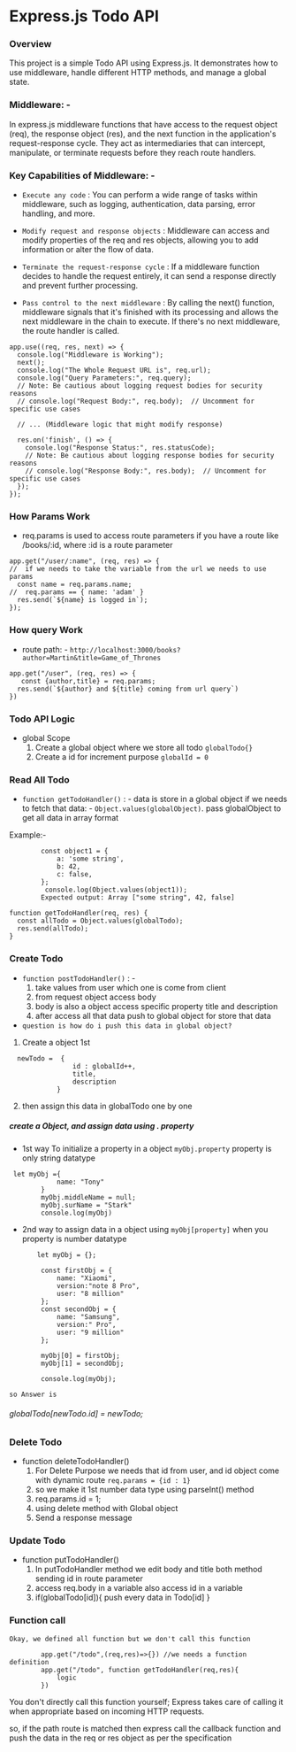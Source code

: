 # Express.js Todo API

### Overview
This project is a simple Todo API using Express.js. It demonstrates how to use middleware, handle different HTTP methods, and manage a global state.


### Middleware: -
In express.js middleware functions that have access to the request object (req), the response object (res), and the next function in the application's request-response cycle. They act as intermediaries that can intercept, manipulate, or terminate requests before they reach route handlers.

### Key Capabilities of Middleware: -
- `Execute any code` : You can perform a wide range of tasks within middleware, such as logging, authentication, data parsing, error handling, and more.

- `Modify request and response objects` : Middleware can access and modify properties of the req and res objects, allowing you to add information or alter the flow of data.

- `Terminate the request-response cycle` : If a middleware function decides to handle the request entirely, it can send a response directly and prevent further processing.

- `Pass control to the next middleware` : By calling the next() function, middleware signals that it's finished with its processing and allows the next middleware in the chain to execute. If there's no next middleware, the route handler is called.

```
app.use((req, res, next) => {
  console.log("Middleware is Working");
  next();
  console.log("The Whole Request URL is", req.url);
  console.log("Query Parameters:", req.query);
  // Note: Be cautious about logging request bodies for security reasons
  // console.log("Request Body:", req.body);  // Uncomment for specific use cases

  // ... (Middleware logic that might modify response)

  res.on('finish', () => {
    console.log("Response Status:", res.statusCode);
    // Note: Be cautious about logging response bodies for security reasons
    // console.log("Response Body:", res.body);  // Uncomment for specific use cases
  });
});

```
### How Params Work
- req.params is used to access route parameters if you have a route like /books/:id, where :id is a route parameter
```
app.get("/user/:name", (req, res) => {
//  if we needs to take the variable from the url we needs to use params
  const name = req.params.name;
//  req.params == { name: 'adam' }
  res.send(`${name} is logged in`);
});
```
### How query Work
- route path: - `http://localhost:3000/books?author=Martin&title=Game_of_Thrones`
```
app.get("/user", (req, res) => {
   const {author,title} = req.params;
  res.send(`${author} and ${title} coming from url query`)
})
```


### Todo API Logic
- global Scope
  1. Create a global object where we store all todo `globalTodo{}`
  2. Create a id for increment purpose `globalId = 0`

### Read All Todo
- `function getTodoHandler()` : -
data is store in a global object if we needs to fetch that data: -
`Object.values(globalObject)`. pass globalObject to get all data in array format

Example:-
```
        const object1 = {
            a: 'some string',
            b: 42,
            c: false,
        };
         console.log(Object.values(object1));
        Expected output: Array ["some string", 42, false]

function getTodoHandler(req, res) {
  const allTodo = Object.values(globalTodo);
  res.send(allTodo);
}
```

### Create Todo
- `function postTodoHandler()` : - 
     1. take values from user which one is come from client
     2. from request object access body
     3. body is also a object access specific property title and description
     4. after access all that data push to global object for store that data
- `question is how do i push this data in global object?`
1. Create a object 1st
```
  newTodo =  {
                id : globalId++,
                title,
                description
            }
```
2. then assign this data in globalTodo one by one

#####  create a Object, and assign data using . property 
- 1st way To initialize a property in a object `myObj.property` property is only string datatype
```
 let myObj ={
            name: "Tony"
        } 
        myObj.middleName = null;
        myObj.surName = "Stark"
        console.log(myObj)
```
- 2nd way to assign data in a object using `myObj[property]` when you property is number datatype
```
       let myObj = {};

        const firstObj = {
            name: "Xiaomi",
            version:"note 8 Pro",
            user: "8 million"
        };
        const secondObj = {
            name: "Samsung",
            version:" Pro",
            user: "9 million"
        };

        myObj[0] = firstObj;
        myObj[1] = secondObj;

        console.log(myObj); 
```  
`so Answer is`
###### globalTodo[newTodo.id] = newTodo; 


### Delete Todo
- function deleteTodoHandler()
    1. For Delete Purpose we needs that id from user, and id object come with dynamic route `req.params = {id : 1}`
    2. so we make it 1st number data type using parseInt() method
    3. req.params.id = 1; 
    4. using delete method with Global object
    5. Send a response message

### Update Todo
- function putTodoHandler()
    1. In putTodoHandler method we edit body and title both method sending id in route parameter
    2. access req.body in a variable also access id in a variable
    3. if(globalTodo[id]){
        push every data in Todo[id]
    } 

### Function call
`Okay, we defined all function but we don't call this function`
```
        app.get("/todo",(req,res)=>{}) //we needs a function definition
        app.get("/todo", function getTodoHandler(req,res){
            logic
        })
```
You don't directly call this function yourself; Express takes care of calling it when appropriate based on incoming HTTP requests.

so, if the  path route is matched then express call the callback function and push the data in the req or res object as per the specification 





